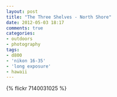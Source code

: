 ```yaml
---
layout: post
title: "The Three Shelves - North Shore"
date: 2012-05-03 18:17
comments: true
categories: 
- outdoors
- photography
tags:
- d800
- 'nikon 16-35'
- 'long exposure'
- hawaii
---
```

{% flickr 7140031025 %}
